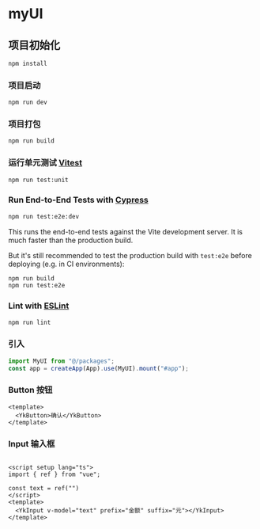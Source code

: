 # myUI

## 项目初始化

```sh
npm install
```

### 项目启动

```sh
npm run dev
```

### 项目打包

```sh
npm run build
```

### 运行单元测试 [Vitest](https://vitest.dev/)

```sh
npm run test:unit
```

### Run End-to-End Tests with [Cypress](https://www.cypress.io/)

```sh
npm run test:e2e:dev
```

This runs the end-to-end tests against the Vite development server.
It is much faster than the production build.

But it's still recommended to test the production build with `test:e2e` before
deploying (e.g. in CI environments):

```sh
npm run build
npm run test:e2e
```

### Lint with [ESLint](https://eslint.org/)

```sh
npm run lint
```

### 引入

```typescript
import MyUI from "@/packages";
const app = createApp(App).use(MyUI).mount("#app");
```

### Button 按钮

```vue
<template>
  <YkButton>确认</YkButton>
</template>
```

### Input 输入框

```vue

<script setup lang="ts">
import { ref } from "vue";

const text = ref("")
</script>
<template>
  <YkInput v-model="text" prefix="金额" suffix="元"></YkInput>
</template>
```
